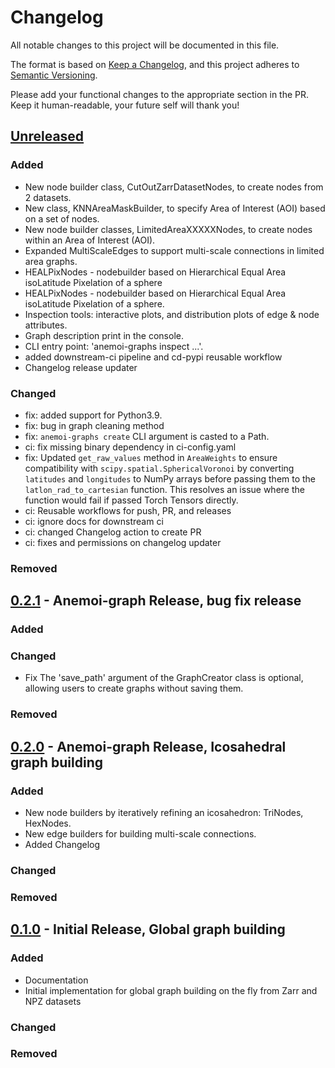 # Changelog

All notable changes to this project will be documented in this file.

The format is based on [Keep a Changelog](https://keepachangelog.com/en/1.1.0/),
and this project adheres to [Semantic Versioning](https://semver.org/spec/v2.0.0.html).

Please add your functional changes to the appropriate section in the PR.
Keep it human-readable, your future self will thank you!

## [Unreleased]

### Added
- New node builder class, CutOutZarrDatasetNodes, to create nodes from 2 datasets.
- New class, KNNAreaMaskBuilder, to specify Area of Interest (AOI) based on a set of nodes.
- New node builder classes, LimitedAreaXXXXXNodes, to create nodes within an Area of Interest (AOI).
- Expanded MultiScaleEdges to support multi-scale connections in limited area graphs.
- HEALPixNodes - nodebuilder based on Hierarchical Equal Area isoLatitude Pixelation of a sphere
- HEALPixNodes - nodebuilder based on Hierarchical Equal Area isoLatitude Pixelation of a sphere.
- Inspection tools: interactive plots, and distribution plots of edge & node attributes.
- Graph description print in the console.
- CLI entry point: 'anemoi-graphs inspect ...'.
- added downstream-ci pipeline and cd-pypi reusable workflow
- Changelog release updater

### Changed
- fix: added support for Python3.9.
- fix: bug in graph cleaning method
- fix: `anemoi-graphs create` CLI argument is casted to a Path.
- ci: fix missing binary dependency in ci-config.yaml
- fix: Updated `get_raw_values` method in `AreaWeights` to ensure compatibility with `scipy.spatial.SphericalVoronoi` by converting `latitudes` and `longitudes` to NumPy arrays before passing them to the `latlon_rad_to_cartesian` function. This resolves an issue where the function would fail if passed Torch Tensors directly.
- ci: Reusable workflows for push, PR, and releases
- ci: ignore docs for downstream ci
- ci: changed Changelog action to create PR
- ci: fixes and permissions on changelog updater

### Removed

## [0.2.1] - Anemoi-graph Release, bug fix release

### Added

### Changed
- Fix The 'save_path' argument of the GraphCreator class is optional, allowing users to create graphs without saving them.

### Removed

## [0.2.0] - Anemoi-graph Release, Icosahedral graph building

### Added
- New node builders by iteratively refining an icosahedron: TriNodes, HexNodes.
- New edge builders for building multi-scale connections.
- Added Changelog

### Changed

### Removed

## [0.1.0] - Initial Release, Global graph building

### Added
- Documentation
- Initial implementation for global graph building on the fly from Zarr and NPZ datasets

### Changed

### Removed

<!-- Add Git Diffs for Links above -->
[unreleased]: https://github.com/ecmwf/anemoi-graphs/compare/0.2.1...HEAD
[0.2.1]: https://github.com/ecmwf/anemoi-graphs/compare/0.2.0...0.2.1
[0.2.0]: https://github.com/ecmwf/anemoi-graphs/compare/0.1.0...0.2.0
[0.1.0]: https://github.com/ecmwf/anemoi-graphs/releases/tag/0.1.0
